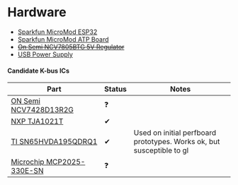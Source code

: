 # Hardware

* [Sparkfun MicroMod ESP32](https://www.sparkfun.com/products/16781)
* [Sparkfun MicroMod ATP Board](https://www.sparkfun.com/products/16885)
* ~~[On Semi NCV7805BTG 5V Regulator](https://www.digikey.com/en/products/detail/on-semiconductor/921437)~~
* [USB Power Supply](https://www.amazon.com/gp/product/B07KWRH61D)

#### Candidate K-bus ICs
| Part | Status | Notes |
| --- | --- | --- |
| [ON Semi NCV7428D13R2G](https://www.digikey.com/en/products/detail/on-semiconductor/5022588) | ❓ |
| [NXP TJA1021T](https://www.digikey.com/en/products/detail/nxp-usa-inc/2034448) | ✔ |
| [TI SN65HVDA195QDRQ1](https://www.digikey.com/en/products/detail/texas-instruments/2094636) | ✔ | Used on initial perfboard prototypes. Works ok, but susceptible to gl
| [Microchip MCP2025-330E-SN](https://www.digikey.com/en/products/detail/microchip-technology/3543134) | ❓ |
<!--stackedit_data:
eyJoaXN0b3J5IjpbLTE4MTY1NTkzODhdfQ==
-->